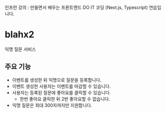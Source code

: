 인프런 강의 : 만들면서 배우는 프론트엔드 DO IT 코딩 (Next.js, Typescript) 연습입니다.

# blahx2

익명 질문 서비스

## 주요 기능

- 이벤트를 생성한 뒤 익명으로 질문을 등록합니다.
- 이벤트 생성한 사용자는 이벤트를 마감할 수 있습니다.
- 사용자는 등록된 질문에 좋아요를 클릭할 수 있습니다.
  - 한번 좋아요 클릭한 뒤 2번 좋아요할 수 없습니다.
- 익명 질문은 최대 300자까지만 지원합니다.
